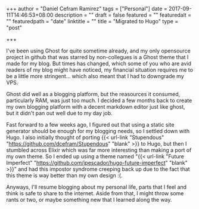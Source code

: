+++
author = "Daniel Cefram Ramirez"
tags = ["Personal"]
date = 2017-09-11T14:46:53+08:00
description = ""
draft = false
featured = ""
featuredalt = ""
featuredpath = "date"
linktitle = ""
title = "Migrated to Hugo"
type = "post"

+++

I've been using Ghost for quite sometime already, and my only opensource project in github that was
starred by non-collegues is a Ghost theme that I made for my blog. But times has changed, which some
of you who are avid readers of my blog might have noticed, my financial situation requires me to be
a little more stringent... which also meant that I had to downgrade my VPS.

Ghost did well as a blogging platform, but the reasources it consumed, particularly RAM, was just
too much. I decided a few months back to create my own blogging platform with a decent markdown
editor just like ghost, but it didn't pan out well due to my day job.

Fast forward to a few weeks ago, I figured out that using a static site generator should be enough
for my blogging needs, so I settled down with Hugo. I also initially thought of porting
{{< url-link "Stupendous" "https://github.com/dcefram/Stupendous" "blank" >}} to Hugo, but then I
stumbled across Elixir which was far more interesting than making a port of my own theme. So I ended
up using a theme named
"{{< url-link "Future Imperfect" "https://github.com/jpescador/hugo-future-imperfect" "blank" >}}"
and had this impostor syndrome creeping back up due to the fact that this theme is way better
than my own design :(.

Anyways, I'll resume blogging about my personal life, parts that I feel and think is safe to share
to the internet. Aside from that, I might throw some rants or two, or maybe something new that I
learned along the way.